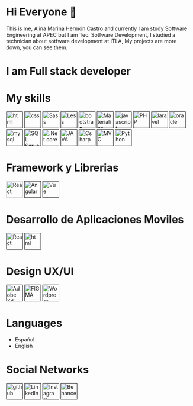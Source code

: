 # Hi Everyone 👋

This is me, Alina Marina Hermón Castro and currently I am study Software Engineering at APEC
but I am Tec. Sotfware Development, I studied a technician about sotfware development at ITLA, My projects are more down, you can see them.

# I am Full stack developer

# My skills

[<img src='https://img.shields.io/badge/HTML5-E34F26?style=for-the-badge&logo=html5&logoColor=white' alt='html' height='45'>]() [<img src='https://img.shields.io/badge/CSS-1572B6?style=for-the-badge&logo=css3&logoColor=white' alt='css' height='45'>]() 
[<img src='https://img.shields.io/badge/Sass-CC6699?style=for-the-badge&logo=sass&logoColor=white' alt='Sass' height='45'>]() [<img src='https://img.shields.io/badge/Less-003069?style=for-the-badge&logo=less&logoColor=white' alt='Less' height='45'>]() [<img src='https://img.shields.io/badge/Bootstrap-563D7C?style=for-the-badge&logo=bootstrap&logoColor=white' alt='bootstrap' height='45'>]() [<img src='https://img.shields.io/badge/Materialize-CC6699?style=for-the-badge&logo=materialize&logoColor=white' alt='Materialize' height='45'>]()  [<img src='https://img.shields.io/badge/JavaScript-F7DF1E?style=for-the-badge&logo=javascript&logoColor=black' alt='javascript' height='45'>]() [<img src='https://img.shields.io/badge/Php-777BB4?style=for-the-badge&logo=php&logoColor=4FC08D' alt='PHP' height='45'>]() [<img
src='https://img.shields.io/badge/Laravel-ffffff?style=for-the-badge&logo=laravel&logoColor=red' alt='laravel' height='45'>]() [<img
src='https://img.shields.io/badge/Oracle-DD0031?style=for-the-badge&logo=oracle&logoColor=white' alt='oracle' height='45'>]()
[<img src='https://img.shields.io/badge/MySQL-4479A1?style=for-the-badge&logo=mysql&logoColor=black' alt='mysql' height='45'>]() [<img 
src='https://img.shields.io/badge/SQL Server-CC2927?style=for-the-badge&logo=microsoftsqlserver&logoColor=black' alt='SQL Server' height='45'>]() [<img 
src='https://img.shields.io/badge/.Net score-512BD4?style=for-the-badge&logo=.NET&logoColor=white' alt='.Net core' height='45'>]() [<img
src='https://img.shields.io/badge/java-F7DF1E?style=for-the-badge&logo=jdk&logoColor=white' alt='JAVA' height='45'>]() 
[<img src='https://img.shields.io/badge/Csharp-563D7C?style=for-the-badge&logo=csharp&logoColor=White' alt='Csharp' height='45'>]() [<img src='https://img.shields.io/badge/MVC-512BD4?style=for-the-badge&logo=mvc&logoColor=white' alt='MVC' height='45'>]()
[<img src='https://img.shields.io/badge/Python-777BB4?style=for-the-badge&logo=python&logoColor=4FC08D' alt='Python' height='45'>]()

# Framework y Librerias

<img
src='https://img.shields.io/badge/React-61DAFB?style=for-the-badge&logo=react&logoColor=black' alt='React' height='45'> [<img
src='https://img.shields.io/badge/Angular-DD0031?style=for-the-badge&logo=angular&logoColor=white' alt='Angular' height='45'>]() [<img src='https://img.shields.io/badge/Vue js-99CC00?style=for-the-badge&logo=Vue.js&logoColor=black' alt='Vue' height='45'>]()

# Desarrollo de Aplicaciones Moviles

[<img src='https://img.shields.io/badge/React native-61DAFB?style=for-the-badge&logo=react&logoColor=black' alt='React' height='45'>]()
[<img src='https://img.shields.io/badge/IONIC-008DFF?style=for-the-badge&logo=ionic&logoColor=white' alt='html' height='45'>]()


# Design UX/UI

[<img src='https://img.shields.io/badge/ADOBE Xd-FF61F6?style=for-the-badge&logo=adobexd&logoColor=black' alt='Adobe Xd' height='45'>]() [<img src='https://img.shields.io/badge/FIGMA-F24E1E?style=for-the-badge&logo=figma&logoColor=black' alt='FIGMA' height='45'>]() [<img src='https://img.shields.io/badge/Wordpress-21759B?style=for-the-badge&logo=wordpress&logoColor=white' alt='Wordpress' height='45'>]()


# Languages

* Español
* English


# Social Networks

<a href="https://github.com/Alyhermon">[<img src='https://img.shields.io/badge/github-732E9A?style=for-the-badge&logo=github&logoColor=white' alt='github' height='45'>]() [<img src='https://img.shields.io/badge/LinkedIn-0A66C2?style=for-the-badge&logo=linkedin&logoColor=white' alt='LinkedIn' height='45'>]() [<img
src='https://img.shields.io/badge/Instagram-E4405F?style=for-the-badge&logo=instagram&logoColor=white' alt='Instagram' height='45'>]()</a> <a href="https://www.behance.net/alycastro11">[<img 
src='https://img.shields.io/badge/Behance-1769FF?style=for-the-badge&logo=behance&logoColor=white' alt='Behance' height='45'>]()</a> 


